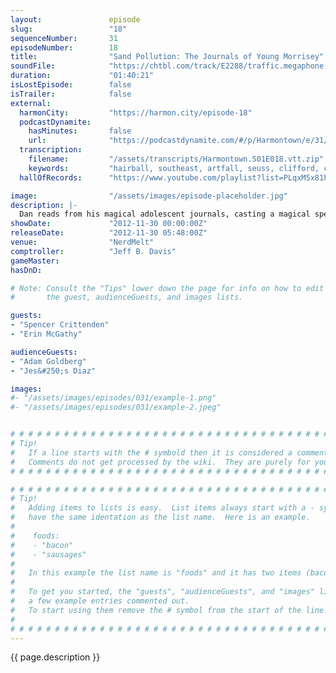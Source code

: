 ```yaml
---
layout:               episode
slug:                 "18"
sequenceNumber:       31
episodeNumber:        18
title:                "Sand Pollution: The Journals of Young Morrisey"
soundFile:            "https://chtbl.com/track/E2288/traffic.megaphone.fm/STA4402179215.mp3?updated=1555703184"
duration:             "01:40:21"
isLostEpisode:        false
isTrailer:            false
external:
  harmonCity:         "https://harmon.city/episode-18"
  podcastDynamite:
    hasMinutes:       false
    url:              "https://podcastdynamite.com/#/p/Harmontown/e/31/18"
  transcription:
    filename:         "/assets/transcripts/Harmontown.S01E018.vtt.zip"
    keywords:         "hairball, southeast, artfall, seuss, clifford, corvette, drilling, monotonous, tammy, 1990, entries, maxwell, unavoidable, operas, journal, journals, melancholy, julieta, oats, encampment, wit, spaceships, apathy, creatives, sedona"
  hallOfRecords:      "https://www.youtube.com/playlist?list=PLqxM5x81hNObFaEuR2E2PLwOM34YTV5Iy"

image:                "/assets/images/episode-placeholder.jpg"
description: |-
  Dan reads from his magical adolescent journals, casting a magical spell of adolescent depression over the entire audience and the dungeons and dragons session. So he brings up a depressed Harmenian and attempts to cure him. But by then he's pretty drunk.
showDate:             "2012-11-30 00:00:00Z"
releaseDate:          "2012-11-30 05:48:00Z"
venue:                "NerdMelt"
comptroller:          "Jeff B. Davis"
gameMaster:           
hasDnD:               

# Note: Consult the "Tips" lower down the page for info on how to edit
#       the guest, audienceGuests, and images lists.

guests:
- "Spencer Crittenden"
- "Erin McGathy"

audienceGuests:
- "Adam Goldberg"
- "Jes&#250;s Diaz"

images:
#- "/assets/images/episodes/031/example-1.png"
#- "/assets/images/episodes/031/example-2.jpeg"


# # # # # # # # # # # # # # # # # # # # # # # # # # # # # # # # # # # # # # # # # # # # #
# Tip!
#   If a line starts with the # symbold then it is considered a comment.
#   Comments do not get processed by the wiki.  They are purely for your information.
# # # # # # # # # # # # # # # # # # # # # # # # # # # # # # # # # # # # # # # # # # # # #

# # # # # # # # # # # # # # # # # # # # # # # # # # # # # # # # # # # # # # # # # # # # #
# Tip!
#   Adding items to lists is easy.  List items always start with a - symbol and have
#   have the same identation as the list name.  Here is an example.
#
#    foods:
#    - "bacon"
#    - "sausages"
#
#   In this example the list name is "foods" and it has two items (bacon, and sausages).
#
#   To get you started, the "guests", "audienceGuests", and "images" lists below have
#   a few example entries commented out.
#   To start using them remove the # symbol from the start of the line.
#
# # # # # # # # # # # # # # # # # # # # # # # # # # # # # # # # # # # # # # # # # # # # #
---
```


<!-- The episode description will be rendered here -->
{{ page.description }}

<!-- Add your content BELOW here -->
<!-- vvvvvvvvvvvvvvvvvvvvvvvvvvv -->




<!-- ^^^^^^^^^^^^^^^^^^^^^^^^^^^ -->
<!-- Add your content ABOVE here -->

<!-- The episode gallery will be rendered here -->